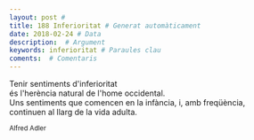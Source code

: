 ```yaml
---
layout: post #
title: 188 Inferioritat # Generat automàticament
date: 2018-02-24 # Data
description:  # Argument
keywords: inferioritat # Paraules clau
coments:  # Comentaris
---
```


Tenir sentiments d'inferioritat <br />
és l'herència natural de l'home occidental. <br />
Uns sentiments que comencen en la infància,
i, amb freqüència, <br />
continuen al llarg de la vida adulta. <br />

<small>Alfred Adler</small>
